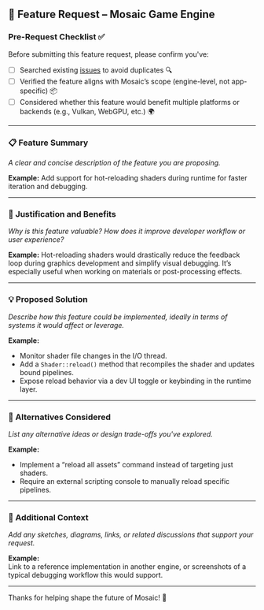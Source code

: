## 🌟 Feature Request – Mosaic Game Engine

### Pre-Request Checklist ✅

Before submitting this feature request, please confirm you've:

- [ ] Searched existing [issues](../../issues) to avoid duplicates 🔍
- [ ] Verified the feature aligns with Mosaic’s scope (engine-level, not app-specific) 📦
- [ ] Considered whether this feature would benefit multiple platforms or backends (e.g., Vulkan, WebGPU, etc.) 🌍

---

### 📋 Feature Summary

_A clear and concise description of the feature you are proposing._

**Example:** Add support for hot-reloading shaders during runtime for faster iteration and debugging.

---

### 🌠 Justification and Benefits

_Why is this feature valuable? How does it improve developer workflow or user experience?_

**Example:** Hot-reloading shaders would drastically reduce the feedback loop during graphics development and simplify visual debugging. It’s especially useful when working on materials or post-processing effects.

---

### 💡 Proposed Solution

_Describe how this feature could be implemented, ideally in terms of systems it would affect or leverage._

**Example:**

- Monitor shader file changes in the I/O thread.
- Add a `Shader::reload()` method that recompiles the shader and updates bound pipelines.
- Expose reload behavior via a dev UI toggle or keybinding in the runtime layer.

---

### 🔁 Alternatives Considered

_List any alternative ideas or design trade-offs you've explored._

**Example:**

- Implement a “reload all assets” command instead of targeting just shaders.
- Require an external scripting console to manually reload specific pipelines.

---

### 📂 Additional Context

_Add any sketches, diagrams, links, or related discussions that support your request._

**Example:**  
Link to a reference implementation in another engine, or screenshots of a typical debugging workflow this would support.

---

Thanks for helping shape the future of Mosaic! 💚
